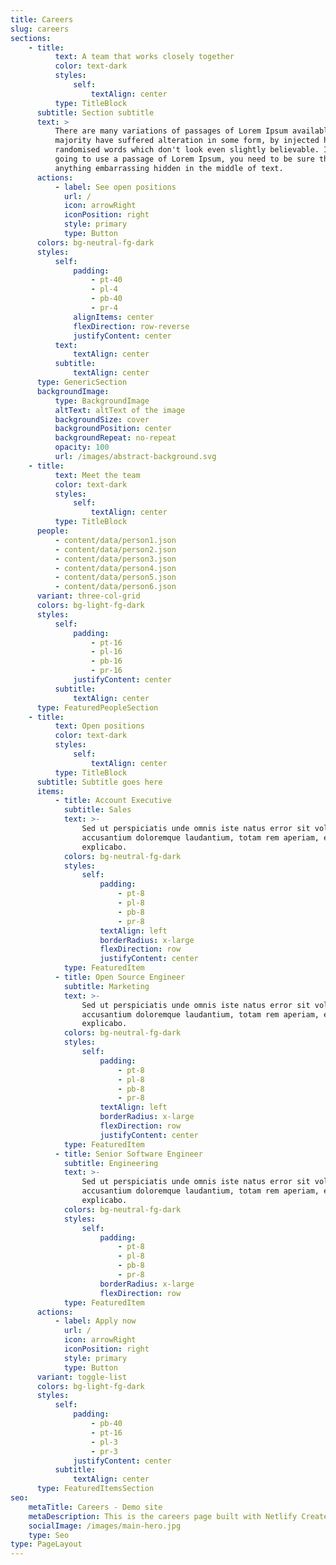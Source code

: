 ```yaml
---
title: Careers
slug: careers
sections:
    - title:
          text: A team that works closely together
          color: text-dark
          styles:
              self:
                  textAlign: center
          type: TitleBlock
      subtitle: Section subtitle
      text: >
          There are many variations of passages of Lorem Ipsum available, but the
          majority have suffered alteration in some form, by injected humour, or
          randomised words which don't look even slightly believable. If you are
          going to use a passage of Lorem Ipsum, you need to be sure there isn't
          anything embarrassing hidden in the middle of text.
      actions:
          - label: See open positions
            url: /
            icon: arrowRight
            iconPosition: right
            style: primary
            type: Button
      colors: bg-neutral-fg-dark
      styles:
          self:
              padding:
                  - pt-40
                  - pl-4
                  - pb-40
                  - pr-4
              alignItems: center
              flexDirection: row-reverse
              justifyContent: center
          text:
              textAlign: center
          subtitle:
              textAlign: center
      type: GenericSection
      backgroundImage:
          type: BackgroundImage
          altText: altText of the image
          backgroundSize: cover
          backgroundPosition: center
          backgroundRepeat: no-repeat
          opacity: 100
          url: /images/abstract-background.svg
    - title:
          text: Meet the team
          color: text-dark
          styles:
              self:
                  textAlign: center
          type: TitleBlock
      people:
          - content/data/person1.json
          - content/data/person2.json
          - content/data/person3.json
          - content/data/person4.json
          - content/data/person5.json
          - content/data/person6.json
      variant: three-col-grid
      colors: bg-light-fg-dark
      styles:
          self:
              padding:
                  - pt-16
                  - pl-16
                  - pb-16
                  - pr-16
              justifyContent: center
          subtitle:
              textAlign: center
      type: FeaturedPeopleSection
    - title:
          text: Open positions
          color: text-dark
          styles:
              self:
                  textAlign: center
          type: TitleBlock
      subtitle: Subtitle goes here
      items:
          - title: Account Executive
            subtitle: Sales
            text: >-
                Sed ut perspiciatis unde omnis iste natus error sit voluptatem
                accusantium doloremque laudantium, totam rem aperiam, eaque ipsa quae.
                explicabo.
            colors: bg-neutral-fg-dark
            styles:
                self:
                    padding:
                        - pt-8
                        - pl-8
                        - pb-8
                        - pr-8
                    textAlign: left
                    borderRadius: x-large
                    flexDirection: row
                    justifyContent: center
            type: FeaturedItem
          - title: Open Source Engineer
            subtitle: Marketing
            text: >-
                Sed ut perspiciatis unde omnis iste natus error sit voluptatem
                accusantium doloremque laudantium, totam rem aperiam, eaque ipsa quae.
                explicabo.
            colors: bg-neutral-fg-dark
            styles:
                self:
                    padding:
                        - pt-8
                        - pl-8
                        - pb-8
                        - pr-8
                    textAlign: left
                    borderRadius: x-large
                    flexDirection: row
                    justifyContent: center
            type: FeaturedItem
          - title: Senior Software Engineer
            subtitle: Engineering
            text: >-
                Sed ut perspiciatis unde omnis iste natus error sit voluptatem
                accusantium doloremque laudantium, totam rem aperiam, eaque ipsa quae.
                explicabo.
            colors: bg-neutral-fg-dark
            styles:
                self:
                    padding:
                        - pt-8
                        - pl-8
                        - pb-8
                        - pr-8
                    borderRadius: x-large
                    flexDirection: row
            type: FeaturedItem
      actions:
          - label: Apply now
            url: /
            icon: arrowRight
            iconPosition: right
            style: primary
            type: Button
      variant: toggle-list
      colors: bg-light-fg-dark
      styles:
          self:
              padding:
                  - pb-40
                  - pt-16
                  - pl-3
                  - pr-3
              justifyContent: center
          subtitle:
              textAlign: center
      type: FeaturedItemsSection
seo:
    metaTitle: Careers - Demo site
    metaDescription: This is the careers page built with Netlify Create.
    socialImage: /images/main-hero.jpg
    type: Seo
type: PageLayout
---
```

